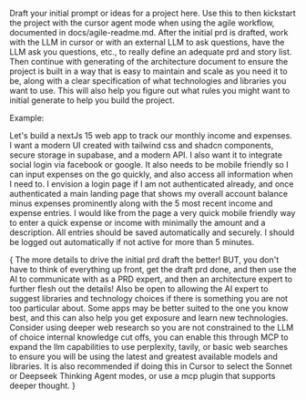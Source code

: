 Draft your initial prompt or ideas for a project here. Use this to then kickstart the project with the cursor agent mode when using the agile workflow, documented in docs/agile-readme.md. After the initial prd is drafted, work with the LLM in cursor or with an external LLM to ask questions, have the LLM ask you questions, etc., to really define an adequate prd and story list. Then continue with generating of the architecture document to ensure the project is built in a way that is easy to maintain and scale as you need it to be, along with a clear specification of what technologies and libraries you want to use. This will also help you figure out what rules you might want to initial generate to help you build the project.

Example:

Let's build a nextJs 15 web app to track our monthly income and expenses. I want a modern UI created with tailwind css and shadcn components, secure storage in supabase, and a modern API. I also want it to integrate social login via facebook or google. It also needs to be mobile friendly so I can input expenses on the go quickly, and also access all information when I need to. I envision a login page if I am not authenticated already, and once authenticated a main landing page that shows my overall account balance minus expenses prominently along with the 5 most recent income and expense entries. I would like from the page a very quick mobile friendly way to enter a quick expense or income with minimally the amount and a description. All entries should be saved automatically and securely. I should be logged out automatically if not active for more than 5 minutes.

{ The more details to drive the initial prd draft the better! BUT, you don't have to think of everything up front, get the draft prd done, and then use the AI to communicate with as a PRD expert, and then an architecture expert to further flesh out the details! Also be open to allowing the AI expert to suggest libraries and technology choices if there is something you are not too particular about. Some apps may be better suited to the one you know best, and this can also help you get exposure and learn new technologies. Consider using deeper web research so you are not constrained to the LLM of choice internal knowledge cut offs, you can enable this through MCP to expand the llm capabilities to use perplexity, tavily, or basic web searches to ensure you will be using the latest and greatest available models and libraries. It is also recommended if doing this in Cursor to select the Sonnet or Deepseek Thinking Agent modes, or use a mcp plugin that supports deeper thought. }
